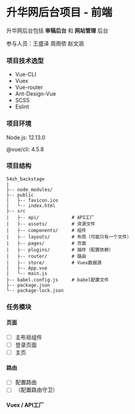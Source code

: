 # 升华网后台项目 - 前端

升华网后台包括 **审稿后台** 和 **网站管理** 后台

参与人员：王盛泽 周雨侬 赵文涵

### 项目技术选型

- Vue-CLI
- Vuex
- Vue-router
- Ant-Design-Vue
- SCSS
- Eslint

### 项目环境

Node.js:   12.13.0

@vue/cli:   4.5.8

### 项目结构

```
54sh_backstage
|
├-- node_modules/
├-- public
|   ├-- favicon.ico
|   └-- index.html
├-- src
|   ├-- api/            # API工厂
|   ├-- assets/         # 资源文件
|   ├-- components/     # 组件
|   ├-- layouts/        # 布局（可能只有一个文件）
|   ├-- pages/          # 页面
|   ├-- plugins/        # 插件（配置依赖）
|   ├-- router/         # 路由
|   ├-- store/          # Vuex数据源
|   ├-- App.vue
|   └-- main.js
├-- babel.config.js     # babel配置文件
├-- package.json
└-- package-lock.json
```

### 任务模块

#### 页面

- [ ] 主布局组件
- [ ] 登录页面
- [ ] 主页

#### 路由

- [ ] 配置路由
- [ ] （配置路由守卫）

#### Vuex / API工厂
